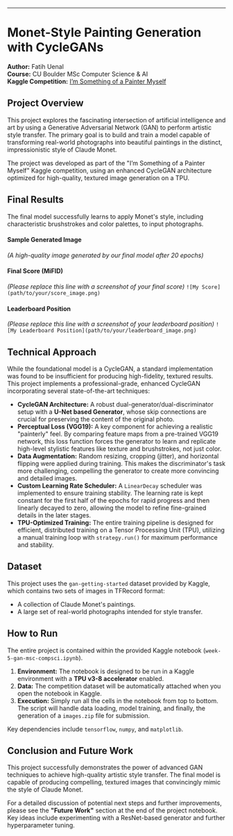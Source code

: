 -----

# Monet-Style Painting Generation with CycleGANs

**Author:** Fatih Uenal  
**Course:** CU Boulder MSc Computer Science & AI  
**Kaggle Competition:** [I’m Something of a Painter Myself](https://www.kaggle.com/competitions/gan-getting-started)

## Project Overview

This project explores the fascinating intersection of artificial intelligence and art by using a Generative Adversarial Network (GAN) to perform artistic style transfer. The primary goal is to build and train a model capable of transforming real-world photographs into beautiful paintings in the distinct, impressionistic style of Claude Monet.

The project was developed as part of the "I’m Something of a Painter Myself" Kaggle competition, using an enhanced CycleGAN architecture optimized for high-quality, textured image generation on a TPU.

## Final Results

The final model successfully learns to apply Monet's style, including characteristic brushstrokes and color palettes, to input photographs.

#### Sample Generated Image

*(A high-quality image generated by our final model after 20 epochs)*

#### Final Score (MiFID)

*(Please replace this line with a screenshot of your final score)*
`![My Score](path/to/your/score_image.png)`

#### Leaderboard Position

*(Please replace this line with a screenshot of your leaderboard position)*
`![My Leaderboard Position](path/to/your/leaderboard_image.png)`

## Technical Approach

While the foundational model is a CycleGAN, a standard implementation was found to be insufficient for producing high-fidelity, textured results. This project implements a professional-grade, enhanced CycleGAN incorporating several state-of-the-art techniques:

  * **CycleGAN Architecture:** A robust dual-generator/dual-discriminator setup with a **U-Net based Generator**, whose skip connections are crucial for preserving the content of the original photo.
  * **Perceptual Loss (VGG19):** A key component for achieving a realistic "painterly" feel. By comparing feature maps from a pre-trained VGG19 network, this loss function forces the generator to learn and replicate high-level stylistic features like texture and brushstrokes, not just color.
  * **Data Augmentation:** Random resizing, cropping (jitter), and horizontal flipping were applied during training. This makes the discriminator's task more challenging, compelling the generator to create more convincing and detailed images.
  * **Custom Learning Rate Scheduler:** A `LinearDecay` scheduler was implemented to ensure training stability. The learning rate is kept constant for the first half of the epochs for rapid progress and then linearly decayed to zero, allowing the model to refine fine-grained details in the later stages.
  * **TPU-Optimized Training:** The entire training pipeline is designed for efficient, distributed training on a Tensor Processing Unit (TPU), utilizing a manual training loop with `strategy.run()` for maximum performance and stability.

## Dataset

This project uses the `gan-getting-started` dataset provided by Kaggle, which contains two sets of images in TFRecord format:

  * A collection of Claude Monet's paintings.
  * A large set of real-world photographs intended for style transfer.

## How to Run

The entire project is contained within the provided Kaggle notebook (`week-5-gan-msc-compsci.ipynb`).

1.  **Environment:** The notebook is designed to be run in a Kaggle environment with a **TPU v3-8 accelerator** enabled.
2.  **Data:** The competition dataset will be automatically attached when you open the notebook in Kaggle.
3.  **Execution:** Simply run all the cells in the notebook from top to bottom. The script will handle data loading, model training, and finally, the generation of a `images.zip` file for submission.

Key dependencies include `tensorflow`, `numpy`, and `matplotlib`.

## Conclusion and Future Work

This project successfully demonstrates the power of advanced GAN techniques to achieve high-quality artistic style transfer. The final model is capable of producing compelling, textured images that convincingly mimic the style of Claude Monet.

For a detailed discussion of potential next steps and further improvements, please see the **"Future Work"** section at the end of the project notebook. Key ideas include experimenting with a ResNet-based generator and further hyperparameter tuning.
